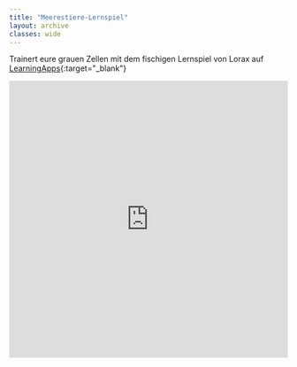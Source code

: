 ```yaml
---
title: "Meerestiere-Lernspiel"
layout: archive
classes: wide
---
```


Trainert eure grauen Zellen mit dem fischigen Lernspiel von Lorax auf [LearningApps](https://learningapps.org/){:target="_blank"}

<iframe src="https://learningapps.org/watch?app=7664823" style="border:0px;width:100%;height:500px" allowfullscreen="true" webkitallowfullscreen="true" mozallowfullscreen="true"></iframe>
